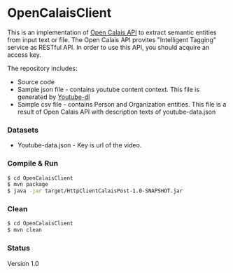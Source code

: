 # OpenCalaisClient
This is an implementation of [Open Calais API](http://www.opencalais.com/) to extract semantic entities from input text or file. The Open Calais API provites "Intelligent Tagging" service as RESTful API. In order to use this API, you should acquire an access key. 


The repository includes:
* Source code
* Sample json file - contains youtube content context. This file is generated by [Youtube-dl](https://)
* Sample csv file - contains Person and Organization entities. This file is a result of Open Calais API with description texts of youtube-data.json

### Datasets

* Youtube-data.json - Key is url of the video.

### Compile & Run

```bash
$ cd OpenCalaisClient
$ mvn package
$ java -jar target/HttpClientCalaisPost-1.0-SNAPSHOT.jar
```

### Clean

```bash
$ cd OpenCalaisClient
$ mvn clean
```

### Status

Version 1.0
